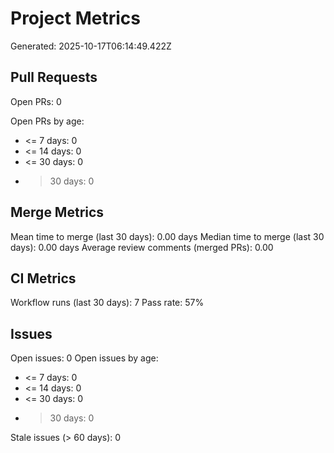 # Project Metrics
Generated: 2025-10-17T06:14:49.422Z

## Pull Requests
Open PRs: 0

Open PRs by age:
- <= 7 days: 0
- <= 14 days: 0
- <= 30 days: 0
- > 30 days: 0

## Merge Metrics
Mean time to merge (last 30 days): 0.00 days
Median time to merge (last 30 days): 0.00 days
Average review comments (merged PRs): 0.00

## CI Metrics
Workflow runs (last 30 days): 7
Pass rate: 57%

## Issues
Open issues: 0
Open issues by age:
- <= 7 days: 0
- <= 14 days: 0
- <= 30 days: 0
- > 30 days: 0

Stale issues (> 60 days): 0
